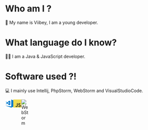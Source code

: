 # Who am I ?
👦 My name is Viibey, I am a young developer.

# What language do I know?
👨‍💻 I am a Java & JavaScript developer.

# Software used ?!
💻 I mainly use Intellij, PhpStorm, WebStorm and VisualStudioCode.

<img align="left" alt="Visual Studio Code" width="26px" src="https://raw.githubusercontent.com/github/explore/80688e429a7d4ef2fca1e82350fe8e3517d3494d/topics/visual-studio-code/visual-studio-code.png" />
<img align="left" alt="JavaScript" width="26px" src="https://raw.githubusercontent.com/github/explore/80688e429a7d4ef2fca1e82350fe8e3517d3494d/topics/javascript/javascript.png">
<img align="left" alt="WebStorm" width="26px" src"https://camo.githubusercontent.com/f48183a9c31e474a81dcb3e0496cb430d18118851ad593b8859a45620f4830d3/68747470733a2f2f7a7570696d616765732e6e65742f75702f32312f30362f6567706c2e706e67"
 
